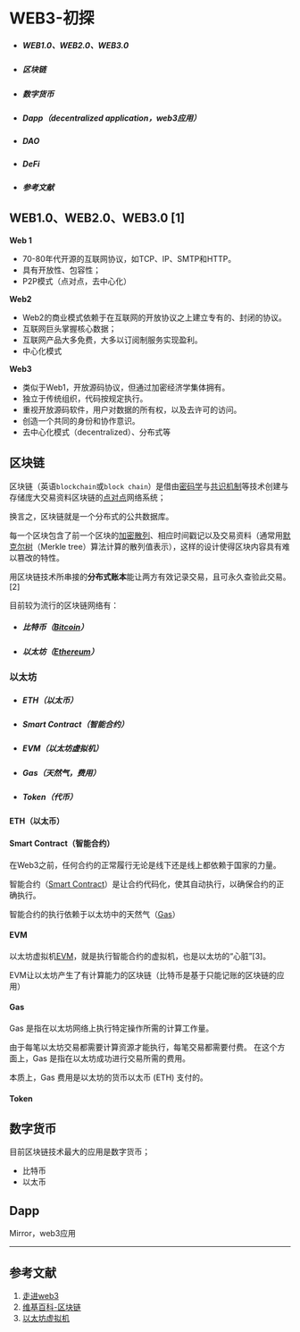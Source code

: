 # WEB3-初探

- ##### WEB1.0、WEB2.0、WEB3.0

- ##### 区块链

- ##### 数字货币

- ##### Dapp（decentralized application，web3应用）

- ##### DAO

- ##### DeFi

- ##### 参考文献



## WEB1.0、WEB2.0、WEB3.0 [1]

**Web 1**

- 70-80年代开源的互联网协议，如TCP、IP、SMTP和HTTP。
- 具有开放性、包容性；
- P2P模式（点对点，去中心化）

**Web2**

- Web2的商业模式依赖于在互联网的开放协议之上建立专有的、封闭的协议。
- 互联网巨头掌握核心数据；
- 互联网产品大多免费，大多以订阅制服务实现盈利。
- 中心化模式

**Web3**

- 类似于Web1，开放源码协议，但通过加密经济学集体拥有。
- 独立于传统组织，代码按规定执行。
- 重视开放源码软件，用户对数据的所有权，以及去许可的访问。
- 创造一个共同的身份和协作意识。
- 去中心化模式（decentralized）、分布式等



## 区块链

区块链（英语`blockchain`或`block chain`）是借由[密码学](https://zh.wikipedia.org/wiki/密碼學)与[共识机制](https://zh.wikipedia.org/wiki/共識機制)等技术创建与存储庞大交易资料区块链的[点对点](https://zh.wikipedia.org/wiki/對等網路)网络系统；

换言之，区块链就是一个分布式的公共数据库。

每一个区块包含了前一个区块的[加密散列](https://zh.wikipedia.org/wiki/密碼雜湊函數)、相应时间戳记以及交易资料（通常用[默克尔树](https://zh.wikipedia.org/wiki/哈希树)（Merkle tree）算法计算的散列值表示），这样的设计使得区块内容具有难以篡改的特性。

用区块链技术所串接的**分布式账本**能让两方有效记录交易，且可永久查验此交易。[2]

目前较为流行的区块链网络有：

- ##### 比特币（[Bitcoin](https://bitcoin.org/zh_CN/)）

- ##### 以太坊（[Ethereum](https://www.ethereum.org/)）

### 以太坊

- ##### ETH（以太币）

- ##### Smart Contract（智能合约）

- ##### EVM（以太坊虚拟机）

- ##### Gas（天然气，费用）

- ##### Token（代币）

#### ETH（以太币）



#### Smart Contract（智能合约）

在Web3之前，任何合约的正常履行无论是线下还是线上都依赖于国家的力量。

智能合约（[Smart Contract](https://ethereum.org/en/developers/docs/smart-contracts/)）是让合约代码化，使其自动执行，以确保合约的正确执行。

智能合约的执行依赖于以太坊中的天然气（[Gas](https://ethereum.org/en/developers/docs/gas/)）

#### EVM

以太坊虚拟机[EVM](https://ethereum.org/zh/developers/docs/evm/)，就是执行智能合约的虚拟机，也是以太坊的“心脏”[3]。

EVM让以太坊产生了有计算能力的区块链（比特币是基于只能记账的区块链的应用）

#### Gas

Gas 是指在以太坊网络上执行特定操作所需的计算工作量。

由于每笔以太坊交易都需要计算资源才能执行，每笔交易都需要付费。 在这个方面上，Gas 是指在以太坊成功进行交易所需的费用。

本质上，Gas 费用是以太坊的货币以太币 (ETH) 支付的。

#### Token



## 数字货币

目前区块链技术最大的应用是数字货币；

- 比特币
- 以太币



## Dapp

Mirror，web3应用

-----------------------

## 参考文献

1. [走进web3](https://www.bmpi.dev/dev/glimpse-of-web3/)
2. [维基百科-区块链](https://zh.wikipedia.org/wiki/区块链)
3. [以太坊虚拟机](https://ethereum.org/zh/developers/docs/evm/)